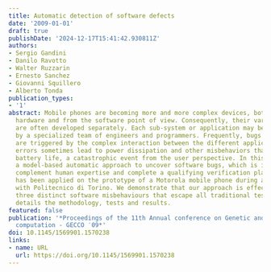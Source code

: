 ```yaml
---
title: Automatic detection of software defects
date: '2009-01-01'
draft: true
publishDate: '2024-12-17T15:41:42.930811Z'
authors:
- Sergio Gandini
- Danilo Ravotto
- Walter Ruzzarin
- Ernesto Sanchez
- Giovanni Squillero
- Alberto Tonda
publication_types:
- '1'
abstract: Mobile phones are becoming more and more complex devices, both from the
  hardware and from the software point of view. Consequently, their various parts
  are often developed separately. Each sub-system or application may be worked out
  by a specialized team of engineers and programmers. Frequently, bugs in one component
  are triggered by the complex interaction between the different applications. Those
  errors sometimes lead to power dissipation and other misbehaviors that lower residual
  battery life, a catastrophic event from the user perspective. In this paper we propose
  a model-based automatic approach to uncover software bugs, which is intended to
  complement human expertise and complete a qualifying verification plan. The system
  has been applied on the prototype of a Motorola mobile phone during a partnership
  with Politecnico di Torino. We demonstrate that our approach is effective by detecting
  three distinct software misbehaviours that escape all traditional tests. The paper
  details the methodology, tests and results.
featured: false
publication: '*Proceedings of the 11th Annual conference on Genetic and evolutionary
  computation - GECCO ′09*'
doi: 10.1145/1569901.1570238
links:
- name: URL
  url: https://doi.org/10.1145/1569901.1570238
---
```


